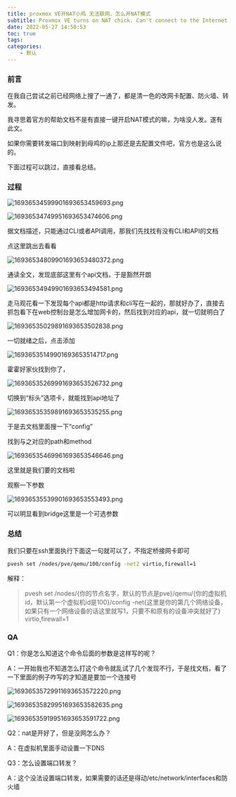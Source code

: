 ```yaml
---
title: proxmox VE开NAT小鸡 无法联网，怎么开NAT模式
subtitle: Proxmox VE turns on NAT chick. Can't connect to the Internet. How to turn on NAT mode?
date: 2022-05-27 14:50:53
toc: true
tags: 
categories: 
    - 默认
---
```


###  前言

在我自己尝试之前已经网络上搜了一通了，都是清一色的改网卡配置、防火墙、转发。

我寻思着官方的帮助文档不是有直接一键开启NAT模式的嘛，为啥没人发。遂有此文。

如果你需要转发端口到映射到母鸡的ip上那还是去配置文件吧，官方也是这么说的。

下面过程可以跳过，直接看总结。

### 过程

![16936534599901693653459693.png](https://raw.githubusercontent.com/eric-gitta-moore/eric-gitta-moore.github.io/main/static/images/16936534599901693653459693.png)

![16936534749951693653474606.png](https://raw.githubusercontent.com/eric-gitta-moore/eric-gitta-moore.github.io/main/static/images/16936534749951693653474606.png)

据文档描述，只能通过CLI或者API调用，那我们先找找有没有CLI和API的文档

点这里跳出去看看

![16936534809901693653480372.png](https://raw.githubusercontent.com/eric-gitta-moore/eric-gitta-moore.github.io/main/static/images/16936534809901693653480372.png)

通读全文，发现底部这里有个api文档，于是豁然开朗

![16936534949901693653494581.png](https://raw.githubusercontent.com/eric-gitta-moore/eric-gitta-moore.github.io/main/static/images/16936534949901693653494581.png)

走马观花看一下发现每个api都是http请求和cli写在一起的，那就好办了，直接去抓包看下在web控制台是怎么增加网卡的，然后找到对应的api，就一切就明白了

![16936535029891693653502838.png](https://raw.githubusercontent.com/eric-gitta-moore/eric-gitta-moore.github.io/main/static/images/16936535029891693653502838.png)

 一切就绪之后，点击添加 

![16936535149901693653514717.png](https://raw.githubusercontent.com/eric-gitta-moore/eric-gitta-moore.github.io/main/static/images/16936535149901693653514717.png)

霍霍好家伙找到你了，

![16936535269991693653526732.png](https://raw.githubusercontent.com/eric-gitta-moore/eric-gitta-moore.github.io/main/static/images/16936535269991693653526732.png)

 切换到“标头”选项卡，就能找到api地址了

![16936535359891693653535255.png](https://raw.githubusercontent.com/eric-gitta-moore/eric-gitta-moore.github.io/main/static/images/16936535359891693653535255.png)

于是去文档里面搜一下“config” 

找到与之对应的path和method

![16936535469961693653546646.png](https://raw.githubusercontent.com/eric-gitta-moore/eric-gitta-moore.github.io/main/static/images/16936535469961693653546646.png)

这里就是我们要的文档啦

观察一下参数

![16936535539901693653553493.png](https://raw.githubusercontent.com/eric-gitta-moore/eric-gitta-moore.github.io/main/static/images/16936535539901693653553493.png)

可以明显看到bridge这里是一个可选参数

### 总结

我们只要在ssh里面执行下面这一句就可以了，不指定桥接网卡即可

```bash
pvesh set /nodes/pve/qemu/100/config -net2 virtio,firewall=1
```


 解释：

> pvesh set /nodes/{你的节点名字，默认的节点是pve}/qemu/{你的虚拟机id，默认第一个虚拟机id是100}/config -net{这里是你的第几个网络设备，如果只有一个网络设备的话这里就写1，只要不和原有的设备冲突就好了} virtio,firewall=1



###  QA

Q1：你是怎么知道这个命令后面的参数是这样写的呢？

A：一开始我也不知道怎么打这个命令就乱试了几个发现不行，于是找文档，看了一下里面的例子咋写的才知道是要加一个连接号

![16936535729911693653572220.png](https://raw.githubusercontent.com/eric-gitta-moore/eric-gitta-moore.github.io/main/static/images/16936535729911693653572220.png)


![16936535829951693653582635.png](https://raw.githubusercontent.com/eric-gitta-moore/eric-gitta-moore.github.io/main/static/images/16936535829951693653582635.png)

![16936535919951693653591722.png](https://raw.githubusercontent.com/eric-gitta-moore/eric-gitta-moore.github.io/main/static/images/16936535919951693653591722.png)

 Q2：nat是开好了，但是没网怎么办？

A：在虚拟机里面手动设置一下DNS

Q3：怎么设置端口转发？

A：这个没法设置端口转发，如果需要的话还是得动/etc/network/interfaces和防火墙